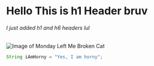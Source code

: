 # Hello This is h1 Header bruv
###### I just added h1 and h6 headers lul

![Image of Monday Left Me Broken Cat](https://i.imgflip.com/7p2ecu.jpg)


``` Java
String iAmHorny = "Yes, I am horny";
```
